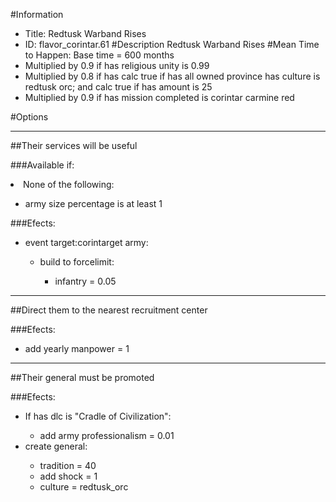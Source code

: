 #Information
 - Title: Redtusk Warband Rises
 - ID: flavor_corintar.61
#Description
Redtusk Warband Rises
#Mean Time to Happen:
Base time = 600 months
 - Multiplied by 0.9 if has religious unity is 0.99
 - Multiplied by 0.8 if has calc true if has all owned province has culture is redtusk orc; and calc true if has amount is 25
 - Multiplied by 0.9 if has mission completed is corintar carmine red

#Options

___
##Their services will be useful

###Available if:
<li>None of the following:</li><ul><li>army size percentage is at least 1</li></ul>

###Efects:<ul><li>event target:corintarget army:</li><ul><li>build to forcelimit:</li><ul><li>infantry = 0.05</li></ul></ul></ul>

___
##Direct them to the nearest recruitment center

###Efects:<ul><li>add yearly manpower = 1</li></ul>

___
##Their general must be promoted

###Efects:<ul><li>If has dlc is "Cradle of Civilization":</li><ul><li>add army professionalism = 0.01</li></ul><li>create general:</li><ul><li>tradition = 40</li><li>add shock = 1</li><li>culture = redtusk_orc</li></ul></ul>

